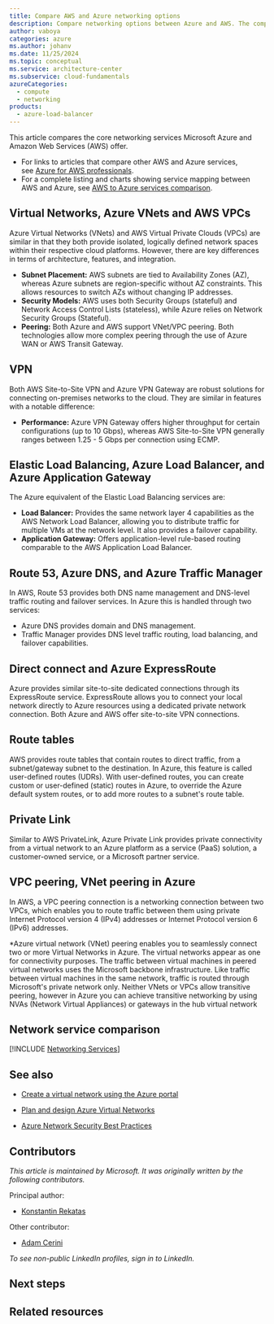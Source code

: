 ```yaml
---
title: Compare AWS and Azure networking options
description: Compare networking options between Azure and AWS. The comparisons cover cloud virtual networking, cross-premises connectivity, DNS management, and more.
author: vaboya
categories: azure
ms.author: johanv
ms.date: 11/25/2024
ms.topic: conceptual
ms.service: architecture-center
ms.subservice: cloud-fundamentals
azureCategories:
  - compute
  - networking
products:
  - azure-load-balancer
---
```


This article compares the core networking services Microsoft Azure and Amazon Web Services (AWS) offer.

- For links to articles that compare other AWS and Azure services, see [Azure for AWS professionals](/azure/architecture/aws-professional/).
- For a complete listing and charts showing service mapping between AWS and Azure, see [AWS to Azure services comparison](/azure/architecture/aws-professional/services).



## Virtual Networks, Azure VNets and AWS VPCs
Azure Virtual Networks (VNets) and AWS Virtual Private Clouds (VPCs) are similar in that they both provide isolated, logically defined network spaces within their respective cloud platforms. However, there are key differences in terms of architecture, features, and integration. 

- **Subnet Placement:** AWS subnets are tied to Availability Zones (AZ), whereas Azure subnets are region-specific without AZ constraints. This allows resources to switch AZs without changing IP addresses.
- **Security Models:** AWS uses both Security Groups (stateful) and Network Access Control Lists (stateless), while Azure relies on Network Security Groups (Stateful).
- **Peering:** Both Azure and AWS support VNet/VPC peering. Both technologies allow more complex peering through the use of Azure WAN or AWS Transit Gateway.

## VPN
Both AWS Site-to-Site VPN and Azure VPN Gateway are robust solutions for connecting on-premises networks to the cloud. They are similar in features with a notable difference:
 - **Performance:** Azure VPN Gateway offers higher throughput for certain configurations (up to 10 Gbps), whereas AWS Site-to-Site VPN generally ranges between 1.25 - 5 Gbps per connection using ECMP.

## Elastic Load Balancing, Azure Load Balancer, and Azure Application Gateway
The Azure equivalent of the Elastic Load Balancing services are:
- **Load Balancer:** Provides the same network layer 4 capabilities as the AWS Network Load Balancer, allowing you to distribute traffic for multiple VMs at the network level. It also provides a failover capability.
-	**Application Gateway:** Offers application-level rule-based routing comparable to the AWS Application Load Balancer.

## Route 53, Azure DNS, and Azure Traffic Manager
In AWS, Route 53 provides both DNS name management and DNS-level traffic routing and failover services. In Azure this is handled through two services:
-	Azure DNS provides domain and DNS management.
-	Traffic Manager provides DNS level traffic routing, load balancing, and failover capabilities.

## Direct connect and Azure ExpressRoute
Azure provides similar site-to-site dedicated connections through its ExpressRoute service. ExpressRoute allows you to connect your local network directly to Azure resources using a dedicated private network connection. Both Azure and AWS offer site-to-site VPN connections. 

## Route tables
AWS provides route tables that contain routes to direct traffic, from a subnet/gateway subnet to the destination. In Azure, this feature is called user-defined routes (UDRs).
With user-defined routes, you can create custom or user-defined (static) routes in Azure, to override the Azure default system routes, or to add more routes to a subnet's route table.

## Private Link
Similar to AWS PrivateLink, Azure Private Link provides private connectivity from a virtual network to an Azure platform as a service (PaaS) solution, a customer-owned service, or a Microsoft partner service.

## VPC peering, VNet peering in Azure
In AWS, a VPC peering connection is a networking connection between two VPCs, which enables you to route traffic between them using private Internet Protocol version 4 (IPv4) addresses or Internet Protocol version 6 (IPv6) addresses.

*Azure virtual network (VNet) peering enables you to seamlessly connect two or more Virtual Networks in Azure. The virtual networks appear as one for connectivity purposes. The traffic between virtual machines in peered virtual networks uses the Microsoft backbone infrastructure. Like traffic between virtual machines in the same network, traffic is routed through Microsoft's private network only.
Neither VNets or VPCs allow transitive peering, however in Azure you can achieve transitive networking by using NVAs (Network Virtual Appliances) or gateways in the hub virtual network


## Network service comparison

[!INCLUDE [Networking Services](../../includes/aws/networking.md)]

## See also

- [Create a virtual network using the Azure portal](/azure/virtual-network/quick-create-portal)

- [Plan and design Azure Virtual Networks](/azure/virtual-network/virtual-network-vnet-plan-design-arm)

- [Azure Network Security Best Practices](/azure/security/fundamentals/network-best-practices)

## Contributors

*This article is maintained by Microsoft. It was originally written by the following contributors.*

Principal author:

- [Konstantin Rekatas](https://www.linkedin.com/in/krekatas/)

Other contributor:

- [Adam Cerini](https://www.linkedin.com/in/adamcerini)

*To see non-public LinkedIn profiles, sign in to LinkedIn.*

## Next steps
## Related resources